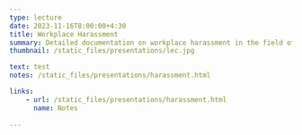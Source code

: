 ```yaml
---
type: lecture
date: 2023-11-16T8:00:00+4:30
title: Workplace Harassment
summary: Detailed documentation on workplace harassment in the field of Computer Science.
thumbnail: /static_files/presentations/lec.jpg

text: test
notes: /static_files/presentations/harassment.html

links: 
    - url: /static_files/presentations/harassment.html
      name: Notes
    
---
```



